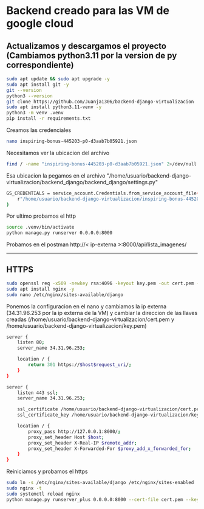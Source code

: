 # Backend creado para las VM de google cloud
## Actualizamos y descargamos el proyecto (Cambiamos python3.11 por la version de py correspondiente)
```bash
sudo apt update && sudo apt upgrade -y
sudo apt install git -y
git --version
python3 --version
git clone https://github.com/Juanja1306/backend-django-virtualizacion
sudo apt install python3.11-venv -y
python3 -m venv .venv
pip install -r requirements.txt
```

Creamos las credenciales 
```bash
nano inspiring-bonus-445203-p0-d3aab7b05921.json
```

Necesitamos ver la ubicacion del archivo 
```bash
find / -name "inspiring-bonus-445203-p0-d3aab7b05921.json" 2>/dev/null
```

Esa ubicacion la pegamos en el archivo "/home/usuario/backend-django-virtualizacion/backend_django/backend_django/settings.py" 
```bash
GS_CREDENTIALS = service_account.Credentials.from_service_account_file(
    r"/home/usuario/backend-django-virtualizacion/inspiring-bonus-445203-p0-d3aab7b05921.json"
)
```
Por ultimo probamos el http
```bash
source .venv/bin/activate
python manage.py runserver 0.0.0.0:8000
```
Probamos en el postman
http://< ip-externa >:8000/api/lista_imagenes/

---

## HTTPS
```bash
sudo openssl req -x509 -newkey rsa:4096 -keyout key.pem -out cert.pem -days 365 -nodes
sudo apt install nginx -y
sudo nano /etc/nginx/sites-available/django
```

Ponemos la configuracion en el nano y cambiamos la ip externa (34.31.96.253 por la ip externa de la VM) y cambiar la direccion de las llaves creadas (/home/usuario/backend-django-virtualizacion/cert.pem y /home/usuario/backend-django-virtualizacion/key.pem)
```bash
server {
    listen 80;
    server_name 34.31.96.253;

    location / {
        return 301 https://$host$request_uri/;
    }
}

server {
    listen 443 ssl;
    server_name 34.31.96.253;

    ssl_certificate /home/usuario/backend-django-virtualizacion/cert.pem;
    ssl_certificate_key /home/usuario/backend-django-virtualizacion/key.pem;

    location / {
        proxy_pass http://127.0.0.1:8000/;
        proxy_set_header Host $host;
        proxy_set_header X-Real-IP $remote_addr;
        proxy_set_header X-Forwarded-For $proxy_add_x_forwarded_for;
    }
}
```

Reiniciamos y probamos el https
```bash
sudo ln -s /etc/nginx/sites-available/django /etc/nginx/sites-enabled
sudo nginx -t
sudo systemctl reload nginx
python manage.py runserver_plus 0.0.0.0:8000 --cert-file cert.pem --key-file key.pem
```
